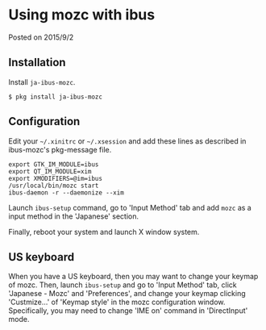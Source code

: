 # Using mozc with ibus

Posted on 2015/9/2

## Installation

Install `ja-ibus-mozc`.

```
$ pkg install ja-ibus-mozc
```

## Configuration

Edit your `~/.xinitrc` or `~/.xsession` and add these
lines as described in ibus-mozc's pkg-message file.

```
export GTK_IM_MODULE=ibus
export QT_IM_MODULE=xim
export XMODIFIERS=@im=ibus
/usr/local/bin/mozc start
ibus-daemon -r --daemonize --xim
```

Launch `ibus-setup` command, go to 'Input Method' tab and add `mozc` as a
input method in the 'Japanese' section.

Finally, reboot your system and launch X window system.

## US keyboard

When you have a US keyboard, then you may want to change your keymap of mozc.
Then, launch `ibus-setup` and go to 'Input Method' tab,
click 'Japanese - Mozc' and 'Preferences', and change your keymap
clicking 'Custmize...' of 'Keymap style' in the mozc configuration window.
Specifically, you may need to change 'IME on' command in 'DirectInput' mode.

